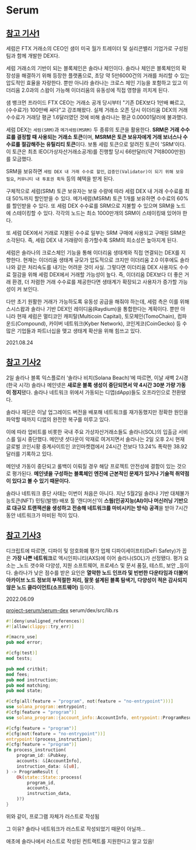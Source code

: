 # Serum

## [참고 기사1](https://www.hankyung.com/finance/article/202108233123i)

세럼은 FTX 거래소의 CEO인 샘이 미국 월가 트레이더 및 실리콘밸리 기업가로 구성된 팀과 함께 개발한 DEX다. 

세럼 거래소의 기반이 되는 블록체인은 솔라나 체인이다. 솔라나 체인은 블록체인의 확장성을 해결하기 위해 등장한 플랫폼으로, 초당 약 5만6000건의 거래를 처리할 수 있는 압도적인 효율을 자랑한다. 뿐만 아니라 솔라나는 크로스 체인 기능을 포함하고 있고 이더리움 2.0과의 스왑이 가능해 
이더리움의 유동성에 직접 영향을 끼치게 된다.

샘 뱅크먼 프라이드 FTX CEO는 거래소 공개 당시부터 "기존 DEX보다 1만배 빠르고, (수수료가) 100만배 싸다"고 강조해왔다. 실제 거래소 오픈 당시 이더리움 DEX의 거래 수수료가 거래당 평균 1.6달러였던 것에 비해 솔라나는 평균 0.00001달러에 불과했다.

세럼 DEX는 `세럼(SRM)`과 `메가세럼(MSRM)` 두 종류의 토큰을 활용한다. **SRM은 거래 수수료를 결정할 때 사용되는 거래소 토큰**이며, **MSRM은 토큰 보유자에게 거래 보너스나 수수료를 절감해주는 유틸리티 토큰**이다. 보통 세럼 토큰으로 알려진 토큰이 'SRM'이다. 이 토큰은 최초 IEO(가상자산거래소공개)를 진행할 당시 66만달러(약 7억8000만원)를 모금했다.

SRM을 보유하면 `세럼 DEX 내 거래 수수료 할인`, `검증인(Validator)이 되기 위해 보유 필요`, `커뮤니티 내 투표권 획득` 등의 혜택을 받게 된다.

구체적으로 세럼(SRM) 토큰 보유자는 보유 수량에 따라 세럼 DEX 내 거래 수수료를 최대 50%까지 할인받을 수 있다. 메가세럼(MSRM) 토큰 1개를 보유하면 수수료의 60%를 할인받을 수 있다. 
또 세럼 DEX 수수료를 SRM으로 지불할 수 있으며 SRM을 노드에 스테이킹할 수 있다. 각각의 노드는 최소 1000만개의 SRM이 스테이킹돼 있어야 한다.

또 세럼 DEX에서 거래로 지불된 수수료 일부는 SRM 구매에 사용되고 구매된 SRM은 소각된다. 즉, 세럼 DEX 내 거래량이 증가할수록 SRM의 희소성은 높아지게 된다.

세럼은 솔라나의 크로스체인 기능을 통해 이더리움 생태계와 직접 연결되는 DEX를 지향한다. 현재는 이더리움 생태계 규모가 압도적으로 크지만  이더리움 2.0 이후에도 솔라나와 같은 처리속도를 내기는 어려운 것이 사실. 그렇다면 이더리움 DEX 사용자도 수수료 절감을 위해 세럼 DEX에서 거래할 가능성이 높다. 즉, 이더리움 DEX보다 더 좋은 거래 환경, 더 저렴한 거래 수수료를 제공한다면 생태계가 확장되고 사용자가 증가할 가능성이 커 보인다.

다만 초기 원활한 거래가 가능하도록 유동성 공급을 해줘야 하는데, 세럼 측은 이를 위해 스시스왑과 솔라나 기반 DEX인 레이디움(Raydium)을 통합한다는 계획이다. 뿐만 아니라 현재 세럼은 멀티코인 캐피탈(Multicoin Capital), 토모체인(TomoChain), 컴파운드(Compound), 카이버 네트워크(Kyber Network), 코인게코(CoinGecko) 등 수많은 기업들과 파트너십을 맺고 생태계 확산을 위해 힘쓰고 있다.

2021.08.24


## [참고 기사2](https://biz.chosun.com/international/international_general/2022/06/02/GQZNNPNYHBGYNGLJIOTITXPWPY/)

2일 솔라나 블록 익스플로러 ‘솔라나 비치(Solana Beach)’에 따르면, 이날 새벽 2시경(한국 시각) 솔라나 메인넷은 **새로운 블록 생성이 중단되면서 약 4시간 30분 가량 가동이 정지**됐다. 솔라나 네트워크 위에서 가동되는 디앱(dApp)들도 오프라인으로 전환됐다.

솔라나 재단은 이날 업그레이드 버전을 배포해 네트워크를 재가동했지만 정확한 원인을 파악할 때까지 디앱의 완전한 복구를 미루고 있다.

이에 따라 업비트를 비롯한 국내 주요 가상자산거래소들도 솔라나(SOL)의 입출금 서비스를 일시 중단했다. 메인넷 셧다운이 악재로 여겨지면서 솔라나는 2일 오후 2시 현재 글로벌 코인시황 중계사이트인 코인마켓캡에서 24시간 전보다 13.24% 폭락한 38.92달러를 기록하고 있다.

메인넷 가동이 중단되고 롤백이 이뤄질 경우 해당 프로젝트 안전성에 결함이 있는 것으로 평가된다. **메인넷을 구성하는 블록체인 엔진에 근본적인 문제가 있거나 기술적 취약점이 있다고 볼 수 있기 때문이다.**

솔라나 네트워크 중단 사태는 이번이 처음은 아니다. 지난 5월2일 솔라나 기반 대체불가능토큰(NFT) 민팅(발행)·배포 툴 ‘캔디머신’이 **스웜(인공지능(AI)이나 머신러닝 기반으로 대규모 트랜잭션을 생성하고 전송해 네트워크를 마비시키는 방식) 공격**을 받아 7시간 동안 네트워크가 마비된 적이 있다.


## [참고 기사3](https://www.blockmedia.co.kr/archives/231868)

디크립트에 따르면, 디파이 및 암호화폐 평가 업체 디파이세이프티(DeFi Safety)가 꼽은 **가장 나쁜 네트워크**로 엑시인피니티(AXS)에 이어 솔라나(SOL)가 선정됐다. 평가 요소는 _노드 갯수와 다양성, 지원 소프트웨어, 프로세스 및 문서 품질, 테스트, 보안 _등이다. 솔라나가 낮은 점수를 받은 요인은 **열악한 노드 인프라 및 빈번한 다운타임과 더불어 아카이브 노드 정보의 부적절한 처리, 잘못 설계된 블록 탐색기, 다양성이 적은 감사되지 않은 노드 클라이언트(소프트웨어)** 등이다.

2022.06.09


[project-serum/serum-dex](https://github.com/project-serum/serum-dex/blob/master/dex/src/lib.rs)
serum/dex/src/lib.rs
```rust
#![deny(unaligned_references)]
#![allow(clippy::try_err)]

#[macro_use]
pub mod error;

#[cfg(test)]
mod tests;

pub mod critbit;
mod fees;
pub mod instruction;
pub mod matching;
pub mod state;

#[cfg(all(feature = "program", not(feature = "no-entrypoint")))]
use solana_program::entrypoint;
#[cfg(feature = "program")]
use solana_program::{account_info::AccountInfo, entrypoint::ProgramResult, pubkey::Pubkey};

#[cfg(feature = "program")]
#[cfg(not(feature = "no-entrypoint"))]
entrypoint!(process_instruction);
#[cfg(feature = "program")]
fn process_instruction(
    program_id: &Pubkey,
    accounts: &[AccountInfo],
    instruction_data: &[u8],
) -> ProgramResult {
    Ok(state::State::process(
        program_id,
        accounts,
        instruction_data,
    )?)
}

```

위와 같이, 프로그램 자체가 러스트로 작성됨

그 이유? 솔라나 네트워크가 러스트로 작성되었기 때문이 아닐까...

애초에 솔라나에서 러스트로 작성된 컨트랙트를 지원한다고 알고 있음!
